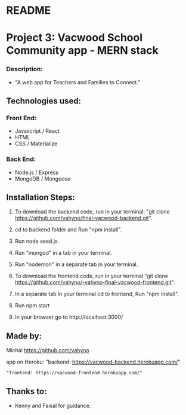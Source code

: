 # README

# Project 3: Vacwood School Community app - MERN stack

### Description:
* "A web app for Teachers and Families to Connect."

## Technologies used:
### Front End:
* Javascript / React
* HTML
* CSS / Materialize
### Back End:
* Node.js / Express
* MongoDB / Mongoose

## Installation Steps:

1. To download the backend code, run in your terminal: "git clone https://github.com/vahyno/final-vacwood-backend.git".
2. cd to backend folder and Run "npm install".
3. Run node seed.js.
4. Run "mongod" in a tab in your terminal.
5. Run "nodemon" in a separate tab in your terminal.

6. To download the frontend code, run in your terminal "git clone https://github.com/vahyno/-vahyno-final-vacwood-frontend.git".
7. In a separate tab in your terminal cd to frontend, Run "npm install".
8. Run npm start
9. In your browser go to http://localhost:3000/


## Made by:
  Michal https://github.com/vahyno

  app on Heroku:
    "backend: https://vacwood-backend.herokuapp.com/"

    "frontend: https://vacwood-frontend.herokuapp.com/"


## Thanks to:
* Kenny and Faisal for guidance.
